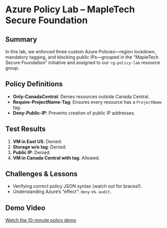 # Azure Policy Lab – MapleTech Secure Foundation

## Summary
In this lab, we enforced three custom Azure Policies—region lockdown, mandatory tagging, and blocking public IPs—grouped in the “MapleTech Secure Foundation” initiative and assigned to our `rg-policy-lab` resource group.

## Policy Definitions
- **Only-CanadaCentral**: Denies resources outside Canada Central.  
- **Require-ProjectName-Tag**: Ensures every resource has a `ProjectName` tag.  
- **Deny-Public-IP**: Prevents creation of public IP addresses.

## Test Results
1. **VM in East US**: Denied.  
2. **Storage w/o tag**: Denied.  
3. **Public IP**: Denied.  
4. **VM in Canada Central with tag**: Allowed.

## Challenges & Lessons
- Verifying correct policy JSON syntax (watch out for braces!).  
- Understanding Azure’s “effect”: `deny` vs. `audit`.

## Demo Video
[Watch the 10-minute policy demo](https://youtu.be/uVqU23mzkys)